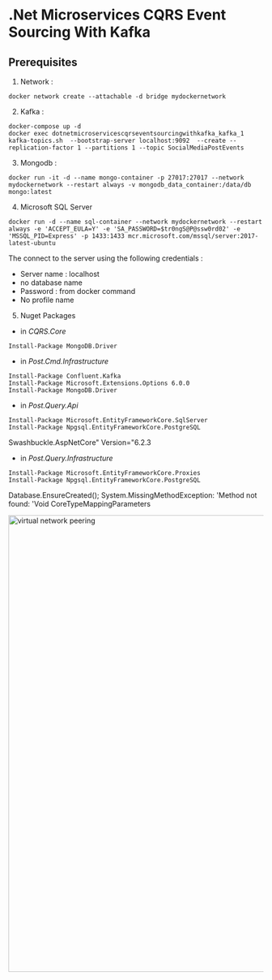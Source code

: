 # .Net Microservices CQRS Event Sourcing With Kafka

## Prerequisites

1. Network :
```
docker network create --attachable -d bridge mydockernetwork
```

2. Kafka :
```
docker-compose up -d
docker exec dotnetmicroservicescqrseventsourcingwithkafka_kafka_1 kafka-topics.sh  --bootstrap-server localhost:9092  --create --replication-factor 1 --partitions 1 --topic SocialMediaPostEvents
```

3. Mongodb :
```
docker run -it -d --name mongo-container -p 27017:27017 --network mydockernetwork --restart always -v mongodb_data_container:/data/db mongo:latest
```

4. Microsoft SQL Server
```
docker run -d --name sql-container --network mydockernetwork --restart always -e 'ACCEPT_EULA=Y' -e 'SA_PASSWORD=$tr0ngS@P@ssw0rd02' -e 'MSSQL_PID=Express' -p 1433:1433 mcr.microsoft.com/mssql/server:2017-latest-ubuntu 
```

The connect to the server using the following credentials :
- Server name : localhost
- no database name
- Password : from docker command
- No profile name

5. Nuget Packages

- in *CQRS.Core*
```
Install-Package MongoDB.Driver
```

- in *Post.Cmd.Infrastructure*
```
Install-Package Confluent.Kafka 
Install-Package Microsoft.Extensions.Options 6.0.0
Install-Package MongoDB.Driver 
```

- in *Post.Query.Api*
```
Install-Package Microsoft.EntityFrameworkCore.SqlServer
Install-Package Npgsql.EntityFrameworkCore.PostgreSQL
```

Swashbuckle.AspNetCore" Version="6.2.3

- in *Post.Query.Infrastructure*
```
Install-Package Microsoft.EntityFrameworkCore.Proxies
Install-Package Npgsql.EntityFrameworkCore.PostgreSQL
```


Database.EnsureCreated();
System.MissingMethodException: 'Method not found: 'Void CoreTypeMappingParameters


<img src="/pictures/vnp5.png" title="virtual network peering"  width="900"> 
